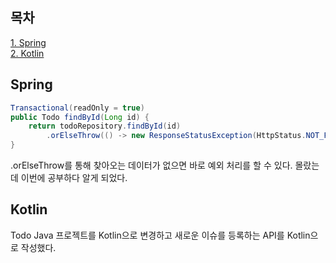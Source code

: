 ## 목차
[1. Spring](#spring)   
[2. Kotlin](#kotlin)   

## Spring
```java
Transactional(readOnly = true)
public Todo findById(Long id) {
    return todoRepository.findById(id)
        .orElseThrow(() -> new ResponseStatusException(HttpStatus.NOT_FOUND));
}
```
.orElseThrow를 통해 찾아오는 데이터가 없으면 바로 예외 처리를 할 수 있다. 몰랐는데 이번에 공부하다 알게 되었다.

## Kotlin
Todo Java 프로젝트를 Kotlin으로 변경하고 새로운 이슈를 등록하는 API를 Kotlin으로 작성했다.